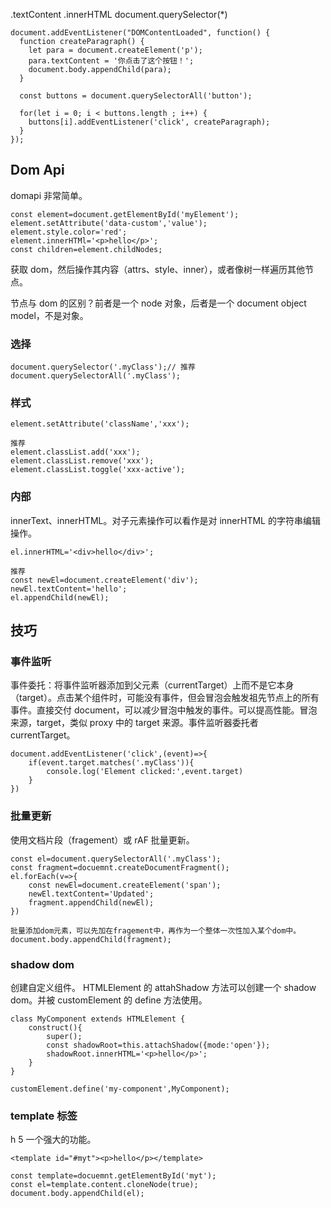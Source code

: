.textContent 
.innerHTML
document.querySelector(*)



```
document.addEventListener("DOMContentLoaded", function() {
  function createParagraph() {
    let para = document.createElement('p');
    para.textContent = '你点击了这个按钮！';
    document.body.appendChild(para);
  }

  const buttons = document.querySelectorAll('button');

  for(let i = 0; i < buttons.length ; i++) {
    buttons[i].addEventListener('click', createParagraph);
  }
});
```

## Dom Api
domapi 非常简单。
```
const element=document.getElementById('myElement');
element.setAttribute('data-custom','value');
element.style.color='red';
element.innerHTMl='<p>hello</p>';
const children=element.childNodes;
```

获取 dom，然后操作其内容（attrs、style、inner），或者像树一样遍历其他节点。

节点与 dom 的区别？前者是一个 node 对象，后者是一个 document object model，不是对象。

### 选择
```
document.querySelector('.myClass');// 推荐
document.querySelectorAll('.myClass');
```

### 样式
```
element.setAttribute('className','xxx');

推荐
element.classList.add('xxx');
element.classList.remove('xxx');
element.classList.toggle('xxx-active');
```

### 内部
innerText、innerHTML。对子元素操作可以看作是对 innerHTML 的字符串编辑操作。
```
el.innerHTML='<div>hello</div>';

推荐
const newEl=document.createElement('div');
newEl.textContent='hello';
el.appendChild(newEl);
```

## 技巧
### 事件监听
事件委托：将事件监听器添加到父元素（currentTarget）上而不是它本身（target）。点击某个组件时，可能没有事件，但会冒泡会触发祖先节点上的所有事件。直接交付 document，可以减少冒泡中触发的事件。可以提高性能。冒泡来源，target，类似 proxy 中的 target 来源。事件监听器委托者 currentTarget。
```
document.addEventListener('click',(event)=>{
	if(event.target.matches('.myClass')){
		console.log('Element clicked:',event.target)
	}
})
```

### 批量更新
使用文档片段（fragement）或 rAF 批量更新。
```
const el=document.querySelectorAll('.myClass');
const fragment=docuemnt.createDocumentFragment();
el.forEach(v=>{
	const newEl=document.createElement('span');
	newEl.textContent='Updated';
	fragment.appendChild(newEl);
})

批量添加dom元素，可以先加在fragement中，再作为一个整体一次性加入某个dom中。
document.body.appendChild(fragment);
```

### shadow dom
创建自定义组件。
HTMLElement 的 attahShadow 方法可以创建一个 shadow dom。并被 customElement 的 define 方法使用。
```
class MyComponent extends HTMLElement {
	construct(){
		super();
		const shadowRoot=this.attachShadow({mode:'open'});
		shadowRoot.innerHTML='<p>hello</p>';
	}
}

customElement.define('my-component',MyComponent);
```

### template 标签
h 5 一个强大的功能。
```
<template id="#myt"><p>hello</p></template>
```

```
const template=docuemnt.getElementById('myt');
const el=template.content.cloneNode(true);
document.body.appendChild(el);
```
